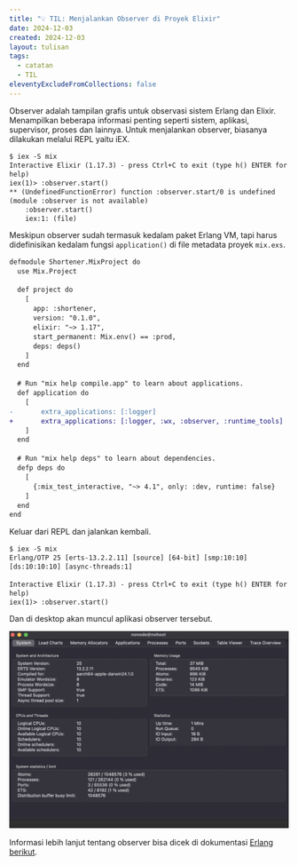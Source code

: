 ```yaml
---
title: "💡 TIL: Menjalankan Observer di Proyek Elixir"
date: 2024-12-03
created: 2024-12-03
layout: tulisan
tags:
  - catatan
  - TIL
eleventyExcludeFromCollections: false
---
```

Observer adalah tampilan grafis untuk observasi sistem Erlang dan Elixir. Menampilkan beberapa informasi penting seperti sistem, aplikasi, supervisor, proses dan lainnya. Untuk menjalankan observer, biasanya dilakukan melalui REPL yaitu iEX.

```text
$ iex -S mix
Interactive Elixir (1.17.3) - press Ctrl+C to exit (type h() ENTER for help)
iex(1)> :observer.start()
** (UndefinedFunctionError) function :observer.start/0 is undefined (module :observer is not available)
    :observer.start()
    iex:1: (file)
```

Meskipun observer sudah termasuk kedalam paket Erlang VM, tapi harus didefinisikan kedalam fungsi `application()` di file metadata proyek `mix.exs`.

```diff
defmodule Shortener.MixProject do
  use Mix.Project

  def project do
    [
      app: :shortener,
      version: "0.1.0",
      elixir: "~> 1.17",
      start_permanent: Mix.env() == :prod,
      deps: deps()
    ]
  end

  # Run "mix help compile.app" to learn about applications.
  def application do
    [
-       extra_applications: [:logger]
+       extra_applications: [:logger, :wx, :observer, :runtime_tools]
    ]
  end

  # Run "mix help deps" to learn about dependencies.
  defp deps do
    [
      {:mix_test_interactive, "~> 4.1", only: :dev, runtime: false}
    ]
  end
end

```

Keluar dari REPL dan jalankan kembali.

```text
$ iex -S mix
Erlang/OTP 25 [erts-13.2.2.11] [source] [64-bit] [smp:10:10] [ds:10:10:10] [async-threads:1]

Interactive Elixir (1.17.3) - press Ctrl+C to exit (type h() ENTER for help)
iex(1)> :observer.start()
```

Dan di desktop akan muncul aplikasi observer tersebut.

![](/assets/images/observer.png)

Informasi lebih lanjut tentang observer bisa dicek di dokumentasi [Erlang berikut](https://www.erlang.org/doc/apps/observer/observer.html).
